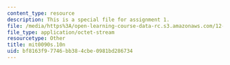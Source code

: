```yaml
---
content_type: resource
description: This is a special file for assignment 1.
file: /media/https%3A/open-learning-course-data-rc.s3.amazonaws.com/12-540-principles-of-the-global-positioning-system-spring-2012/bf8163f97746bb384cbe0981bd286734_mit0090s.10n
file_type: application/octet-stream
resourcetype: Other
title: mit0090s.10n
uid: bf8163f9-7746-bb38-4cbe-0981bd286734
---
```

